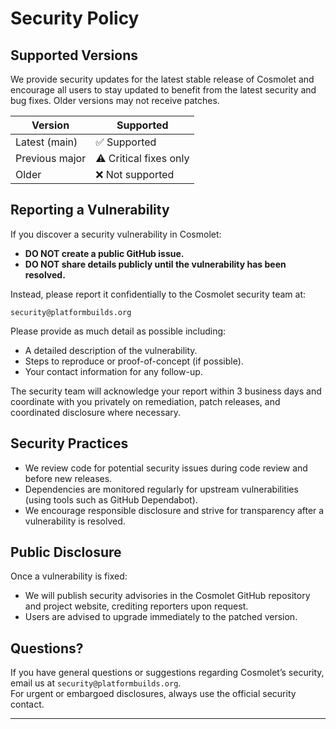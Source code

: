 # Security Policy

## Supported Versions

We provide security updates for the latest stable release of Cosmolet and encourage all users to stay updated to benefit from the latest security and bug fixes. Older versions may not receive patches.

| Version         | Supported           |
|-----------------|--------------------|
| Latest (main)   | ✅ Supported       |
| Previous major  | ⚠️ Critical fixes only |
| Older           | ❌ Not supported   |

## Reporting a Vulnerability

If you discover a security vulnerability in Cosmolet:

- **DO NOT create a public GitHub issue.**
- **DO NOT share details publicly until the vulnerability has been resolved.**

Instead, please report it confidentially to the Cosmolet security team at:

`security@platformbuilds.org`  

Please provide as much detail as possible including:
- A detailed description of the vulnerability.
- Steps to reproduce or proof-of-concept (if possible).
- Your contact information for any follow-up.

The security team will acknowledge your report within 3 business days and coordinate with you privately on remediation, patch releases, and coordinated disclosure where necessary.

## Security Practices

- We review code for potential security issues during code review and before new releases.
- Dependencies are monitored regularly for upstream vulnerabilities (using tools such as GitHub Dependabot).
- We encourage responsible disclosure and strive for transparency after a vulnerability is resolved.

## Public Disclosure

Once a vulnerability is fixed:
- We will publish security advisories in the Cosmolet GitHub repository and project website, crediting reporters upon request.
- Users are advised to upgrade immediately to the patched version.

## Questions?

If you have general questions or suggestions regarding Cosmolet’s security, email us at `security@platformbuilds.org`.  
For urgent or embargoed disclosures, always use the official security contact.

---
